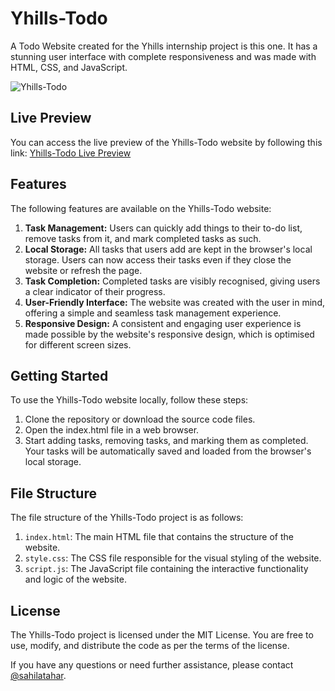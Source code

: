 # Yhills-Todo
A Todo Website created for the Yhills internship project is this one. It has a stunning user interface with complete responsiveness and was made with HTML, CSS, and JavaScript.

![Yhills-Todo](https://github.com/sahilatahar/Yhills-Todo/assets/100127570/aad4a9cc-2973-406f-bd38-c88528d4715f)

## Live Preview
You can access the live preview of the Yhills-Todo website by following this link: [Yhills-Todo Live Preview](https://sahilatahar.github.io/Yhills-Todo/)

## Features
The following features are available on the Yhills-Todo website:

1. **Task Management:** Users can quickly add things to their to-do list, remove tasks from it, and mark completed tasks as such.
2. **Local Storage:**  All tasks that users add are kept in the browser's local storage. Users can now access their tasks even if they close the website or refresh the page.
3. **Task Completion:** Completed tasks are visibly recognised, giving users a clear indicator of their progress.
4. **User-Friendly Interface:** The website was created with the user in mind, offering a simple and seamless task management experience. 
5. **Responsive Design:** A consistent and engaging user experience is made possible by the website's responsive design, which is optimised for different screen sizes.

## Getting Started
To use the Yhills-Todo website locally, follow these steps:

1. Clone the repository or download the source code files.
2. Open the index.html file in a web browser.
3. Start adding tasks, removing tasks, and marking them as completed. Your tasks will be automatically saved and loaded from the browser's local storage.

## File Structure

The file structure of the Yhills-Todo project is as follows:

1. `index.html`: The main HTML file that contains the structure of the website.
2. `style.css`: The CSS file responsible for the visual styling of the website.
3. `script.js`: The JavaScript file containing the interactive functionality and logic of the website.

## License
The Yhills-Todo project is licensed under the MIT License. You are free to use, modify, and distribute the code as per the terms of the license.

If you have any questions or need further assistance, please contact [@sahilatahar](https://www.instagram.com/sahilatahar).

